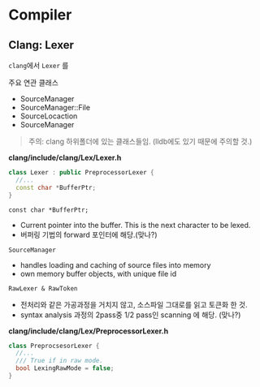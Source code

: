 # Compiler

## Clang: Lexer 
`clang`에서 `Lexer` 를 

주요 연관 클래스
- SourceManager
- SourceManager::File
- SourceLocaction
- SourceManager

> 주의: clang 하위폴더에 있는 클래스들임. (lldb에도 있기 때문에 주의할 것.)

**clang/include/clang/Lex/Lexer.h**
```c++
class Lexer : public PreprocessorLexer {
  //...
  const char *BufferPtr;
}
```

`const char *BufferPtr;`
- Current pointer into the buffer.  This is the next character to be lexed.
- 버퍼링 기법의 forward 포인터에 해당.(맞나?)

`SourceManager`
- handles loading and caching of source files into memory
- own memory buffer objects, with unique file id

`RawLexer & RawToken`
- 전처리와 같은 가공과정을 거치지 않고, 소스파일 그대로를 읽고 토큰화 한 것.
- syntax analysis 과정의 2pass중 1/2 pass인 scanning 에 해당. (맞나?)

**clang/include/clang/Lex/PreprocessorLexer.h**
```c++
class PreprocsesorLexer {
  //...
  /// True if in raw mode.
  bool LexingRawMode = false;
}
```
